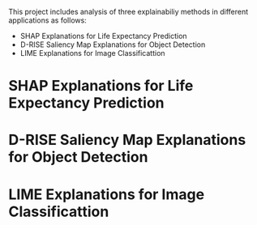 This project includes analysis of three explainabiliy methods in different applications as follows:

- SHAP Explanations for Life Expectancy Prediction
- D-RISE Saliency Map Explanations for Object Detection
- LIME Explanations for Image Classificattion

# SHAP Explanations for Life Expectancy Prediction


# D-RISE Saliency Map Explanations for Object Detection


# LIME Explanations for Image Classificattion
